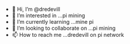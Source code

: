 - 👋 Hi, I’m @dredevill
- 👀 I’m interested in ...pi mining
- 🌱 I’m currently learning ...mine pi
- 💞️ I’m looking to collaborate on ...pi mining
- 📫 How to reach me ...dredevill on pi network

<!---
dredevill/dredevill is a ✨ special ✨ repository because its `README.md` (this file) appears on your GitHub profile.
You can click the Preview link to take a look at your changes.
--->
